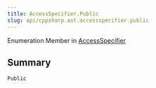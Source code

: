 ```yaml
---
title: AccessSpecifier.Public
slug: api/cppsharp.ast.accessspecifier.public
---
```

Enumeration Member in [AccessSpecifier](/api/cppsharp/ast/accessspecifier)

## Summary



```csharp
Public
```

